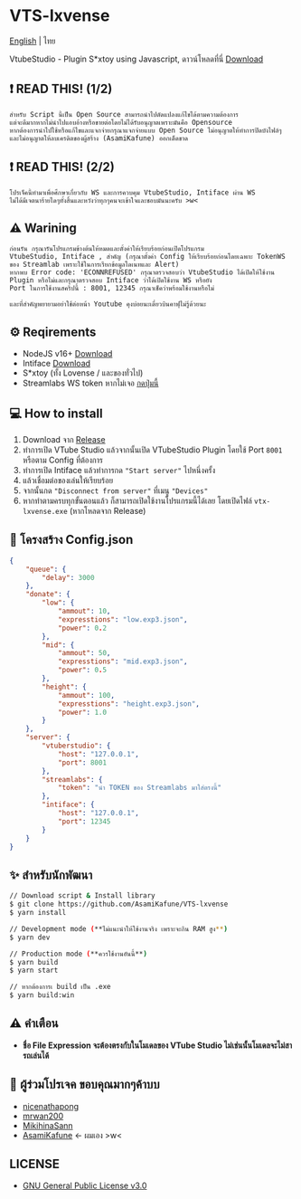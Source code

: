 # VTS-lxvense
[English](../README.md) | ไทย

VtubeStudio - Plugin S*xtoy using Javascript,
ดาวน์โหลดที่นี่ [Download](https://github.com/AsamiKafune/VTS-lxvense/releases/download/1.0.1/vtx-lxvense.zip)

## ❗ READ THIS! (1/2)

```
สำหรับ Script นี้เป็น Open Source สามารถนำไปดัดแปลงแก้ไขได้ตามความต้องการ
แต่จะดีมากหากไม่นำไปแอบอ้างหรือขายต่อโดยไม่ได้รับอนุญาตเพราะมันคือ Opensource
หากต้องการนำไปใช้หรือแก้ไขและแจกจ่ายกรุณาแจกจ่ายแบบ Open Source ไม่อนุญาตให้ทำการปิดบังไฟล์ๆ
และไม่อนุญาตให้ลบเครดิตของผู้สร้าง (AsamiKafune) ออกเด็ดขาด
```

## ❗ READ THIS! (2/2)

```
โปรเจ็คนี้ทำมาเพื่อศึกษาเกี่ยวกับ WS และการควบคุม VtubeStudio, Intiface ผ่าน WS
ไม่ได้มีเจตนาร้ายไดๆทั้งสิ้นและหวังว่าทุกๆคนจะเข้าใจและชอบมันนะครับ >w<
```

## ⚠ Warining

```
ก่อนรัน กรุณารันโปรแกรมข้างต้นให้หมดและตั้งค่าให้เรียบร้อยก่อนเปิดโปรแกรม
VtubeStudio, Intiface , สำคัญ (กรุณาตั้งค่า Config ให้เรียบร้อยก่อนโดยเฉพาะ TokenWS ของ Streamlab เพราะใช้ในการเรียกข้อมูลโดเนทและ Alert)
หากพบ Error code: 'ECONNREFUSED' กรุณาตรวจสอบว่า VtubeStudio ได้เปิดให้ใช้งาน Plugin หรือไม่และกรุณาตรวจสอบ Intiface ว่าได้เปิดใช้งาน WS หรือยัง
Port ในการใช้งานสคริปนี้ : 8001, 12345 กรุณาเช็คว่าพร้อมใช้งานหรือไม่

และที่สำคัญพยายามอย่าใช้ต่อหน้า Youtube คุงบ่อยนะเดี๋ยวบินคาฟุไม่รู้ด้วยนะ
```

## ⚙ Reqirements

-   NodeJS v16+ [Download](https://nodejs.org/)
-   Intiface [Download](https://intiface.com/desktop/)
-   S*xtoy (ทั้ง Lovense / และของทั่วไป)
-   Streamlabs WS token หากไม่เจอ [กดปุ่มนี้](https://streamlabs.com/dashboard#/settings/api-settings)

## 💻 How to install
1. Download จาก [Release](https://github.com/AsamiKafune/VTS-lxvense/releases)
2. ทำการเปิด VTube Studio แล้วจากนั้นเปิด VTubeStudio Plugin โดยใช้ Port `8001` หรือตาม Config ที่ต้องการ
3. ทำการเปิด Intiface แล้วทำการกด `"Start server"` ไปหนึ่งครั้ง
4. แล้วเชื่อมต่อของเล่นให้เรียบร้อย
5. จากนั้นกด `"Disconnect from server"` ที่เมนู `"Devices"`
6. หากทำตามครบทุกขั้นตอนแล้ว ก็สามารถเปิดใช้งานโปรแกรมนี้ได้เลย โดยเปิดไฟล์ `vtx-lxvense.exe` (หากโหลดจาก Release)

## 📄 โครงสร้าง Config.json
```json
{
    "queue": {
        "delay": 3000
    },
    "donate": {
        "low": {
            "ammout": 10,
            "expresstions": "low.exp3.json",
            "power": 0.2
        },
        "mid": {
            "ammout": 50,
            "expresstions": "mid.exp3.json",
            "power": 0.5
        },
        "height": {
            "ammout": 100,
            "expresstions": "height.exp3.json",
            "power": 1.0
        }
    },
    "server": {
        "vtuberstudio": {
            "host": "127.0.0.1",
            "port": 8001
        },
        "streamlabs": {
            "token": "นำ TOKEN ของ Streamlabs มาใส่ตรงนี้"
        },
        "intiface": {
            "host": "127.0.0.1",
            "port": 12345
        }
    }
}
```

## ✨ สำหรับนักพัฒนา

```bash
// Download script & Install library
$ git clone https://github.com/AsamiKafune/VTS-lxvense
$ yarn install

// Development mode (**ไม่แนะนำให้ใช้งานจริง เพราะจะกิน RAM สูง**)
$ yarn dev

// Production mode (**ควรใช้งานอันนี้**)
$ yarn build
$ yarn start

// หากต้องการเ build เป็น .exe 
$ yarn build:win
```

## ⚠ คำเตือน
-   **ชื่อ File Expression จะต้องตรงกับในโมเดลของ VTube Studio ไม่เช่นนั้นโมเดลจะไม่สารถเล่นได้**

## 🔮 ผู้ร่วมโปรเจค ขอบคุณมากๆค้าบบ

-   [nicenathapong](https://github.com/nicenathapong/)
-   [mrwan200](https://github.com/mrwan200/)
-   [MikihinaSann](https://github.com/MikihinaSann/)
-   [AsamiKafune](https://github.com/AsamiKafune/) <- ผมเอง >w<

## LICENSE

-   [GNU General Public License v3.0](./LICENSE)
